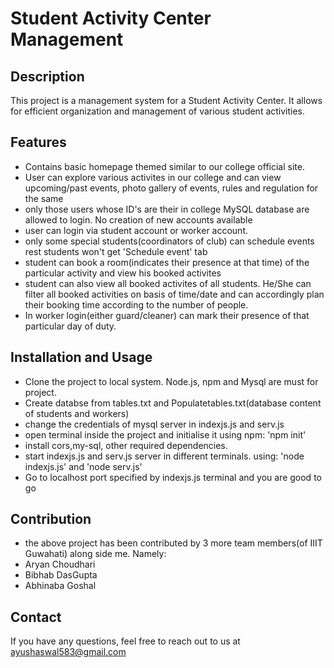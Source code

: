# Student Activity Center Management

## Description

This project is a management system for a Student Activity Center. It allows for efficient organization and management of various student activities.

## Features

- Contains basic homepage themed similar to our college official site. 
- User can explore various activites in our college and can view upcoming/past events, photo gallery of events, rules and regulation for the same  
- only those users whose ID's are their in college MySQL database are allowed to login. No creation of new accounts available
- user can login via student account or worker account.
- only some special students(coordinators of club) can schedule events rest students won't get 'Schedule event' tab
- student can book a room(indicates their presence at that time) of the particular activity and view his booked activites
- student can also view all booked activites of all students. He/She can filter all booked activities on basis of time/date and can accordingly plan their booking time according to the number of people.
- In worker login(either guard/cleaner) can mark their presence of that particular day of duty. 

## Installation and Usage

- Clone the project to local system. Node.js, npm and Mysql are must for project.
- Create databse from  tables.txt and Populatetables.txt(database content of students and workers)
- change the credentials of mysql server in indexjs.js and serv.js
- open terminal inside the project and initialise it using npm: 'npm init'
- install cors,my-sql, other required dependencies. 
- start indexjs.js and serv.js server in different terminals. using: 'node indexjs.js' and 'node serv.js'
- Go to localhost port specified by indexjs.js terminal and you are good to go


## Contribution

- the above project has been contributed by 3 more team members(of IIIT Guwahati) along side me. Namely:
- Aryan Choudhari
- Bibhab DasGupta
- Abhinaba Goshal


## Contact

If you have any questions, feel free to reach out to us at ayushaswal583@gmail.com